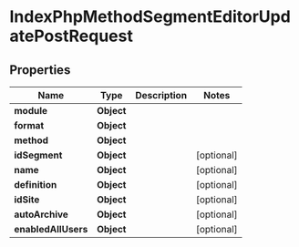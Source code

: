 

# IndexPhpMethodSegmentEditorUpdatePostRequest


## Properties

| Name | Type | Description | Notes |
|------------ | ------------- | ------------- | -------------|
|**module** | **Object** |  |  |
|**format** | **Object** |  |  |
|**method** | **Object** |  |  |
|**idSegment** | **Object** |  |  [optional] |
|**name** | **Object** |  |  [optional] |
|**definition** | **Object** |  |  [optional] |
|**idSite** | **Object** |  |  [optional] |
|**autoArchive** | **Object** |  |  [optional] |
|**enabledAllUsers** | **Object** |  |  [optional] |



